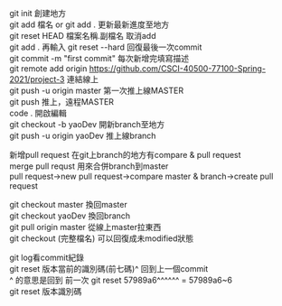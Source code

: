 git init 創建地方  
git add 檔名 or git add . 更新最新進度至地方  
git reset HEAD 檔案名稱.副檔名 取消add  
git add . 再輸入 git reset --hard 回復最後一次commit  
git commit -m "first commit" 每次新增完填寫描述  
git remote add origin https://github.com/CSCI-40500-77100-Spring-2021/project-3 連結線上  
git push -u origin master  第一次推上線MASTER   
git push 推上，遠程MASTER  
code . 開啟編輯  
git checkout -b yaoDev 開新branch至地方  
git push -u origin yaoDev 推上線branch  

新增pull request 在git上branch的地方有compare & pull request  
merge pull requst 用來合併branch到master  
pull request->new pull request->compare master & branch->create pull request  

git checkout master 換回master  
git checkout yaoDev 換回branch  
git pull origin master 從線上master拉東西  
git checkout (完整檔名) 可以回復成未modified狀態  

git log看commit紀錄  
git reset 版本當前的識別碼(前七碼)^ 回到上一個commit  
^ 的意思是回到 前一次
git reset 57989a6^^^^^^  =  57989a6~6  
git reset 版本識別碼  
